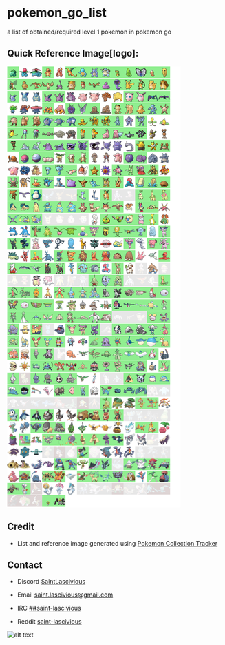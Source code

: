 # pokemon_go_list
a list of obtained/required level 1 pokemon in pokemon go

## Quick Reference Image[logo]:
![alt text](https://github.com/saint-lascivious/pokemon_go_list/raw/master/full_list.png)

## Credit
* List and reference image generated using [Pokemon Collection Tracker](https://pogo.host/A/PersonalPokeDexToolCurrent.html)

## Contact
* Discord
[SaintLascivious](https://discord.gg/9Cq4gRg)

* Email
saint.lascivious@gmail.com

* IRC
[##saint-lascivious](https://webchat.freenode.net/##saint-lascivious)

* Reddit
[saint-lascivious](https://www.reddit.com/user/saint-lascivious)

![alt text](https://vignette.wikia.nocookie.net/pokemon/images/7/76/265Wurmple.png "Using the spikes on its rear end, Wurmple peels the bark off trees and feeds on the sap that oozes out. This Pokémon's feet are tipped with suction pads that allow it to cling to glass without slipping.")
